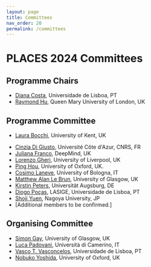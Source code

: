 ```yaml
---
layout: page
title: Committees
nav_order: 20
permalink: /committees
---
```


# PLACES 2024 Committees

## Programme Chairs

- [Diana Costa](https://ciencias.ulisboa.pt/perfil/dfdcosta), Universidade de Lisboa, PT
- [Raymond Hu](http://eecs.qmul.ac.uk/people/profiles/huraymond.html), Queen Mary University of London, UK


## Programme Committee

- [Laura Bocchi](https://www.kent.ac.uk/computing/people/3119/bocchi-laura), University of Kent, UK
<!-- [Mariangiola Dezani-Ciancaglini](http://www.di.unito.it/~dezani/), Università di Torino, IT -->
- [Cinzia Di Giusto](https://niouze.i3s.unice.fr/digiusto/node/1), Université Côte d'Azur, CNRS, FR
- [Juliana Franco](https://jupvfranco.github.io/), DeepMind, UK
- [Lorenzo Gheri](https://sites.google.com/view/lorgheri/home), University of Liverpool, UK
- [Ping Hou](https://www.cs.ox.ac.uk/people/ping.hou/), University of Oxford, UK.
- [Cosimo Laneve](https://www.unibo.it/sitoweb/cosimo.laneve/en), University of Bologna, IT
- [Matthew Alan Le Brun](https://www.gla.ac.uk/schools/computing/staff/matthewalanlebrun/), University of Glasgow, UK
- [Kirstin Peters](https://www.uni-augsburg.de/en/fakultaet/fai/informatik/prof/swtti/team/kirstin-peters/), Universität Augsburg, DE
- [Diogo Poças](https://www.lasige.pt/member/diogo-pocas/), LASIGE, Universidade de Lisboa, PT
- [Shoji Yuen](https://profs.provost.nagoya-u.ac.jp/html/100001809_en.html), Nagoya University, JP
- [Additional members to be confirmed.]


## Organising Committee

- [Simon Gay](http://www.dcs.gla.ac.uk/~simon), University of Glasgow, UK
- [Luca Padovani](https://boystrange.github.io), Università di Camerino, IT
- [Vasco T. Vasconcelos](https://www.di.fc.ul.pt/~vv), Universidade de Lisboa, PT
- [Nobuko Yoshida](http://https://www.cs.ox.ac.uk/people/nobuko.yoshida/), University of Oxford, UK

